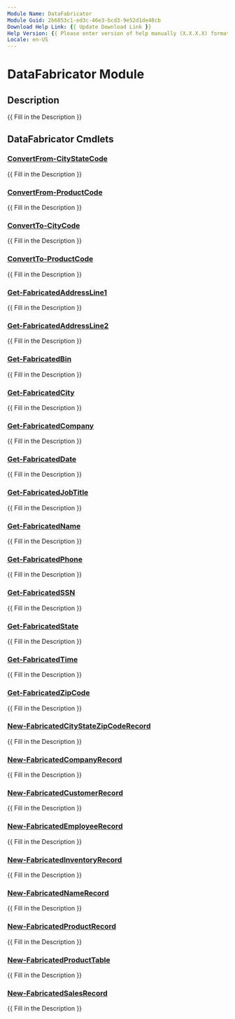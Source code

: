 ```yaml
---
Module Name: DataFabricator
Module Guid: 2b6853c1-ed3c-46e3-bcd3-9e52d1de48cb
Download Help Link: {{ Update Download Link }}
Help Version: {{ Please enter version of help manually (X.X.X.X) format }}
Locale: en-US
---
```


# DataFabricator Module
## Description
{{ Fill in the Description }}

## DataFabricator Cmdlets
### [ConvertFrom-CityStateCode](ConvertFrom-CityStateCode.md)
{{ Fill in the Description }}

### [ConvertFrom-ProductCode](ConvertFrom-ProductCode.md)
{{ Fill in the Description }}

### [ConvertTo-CityCode](ConvertTo-CityCode.md)
{{ Fill in the Description }}

### [ConvertTo-ProductCode](ConvertTo-ProductCode.md)
{{ Fill in the Description }}

### [Get-FabricatedAddressLine1](Get-FabricatedAddressLine1.md)
{{ Fill in the Description }}

### [Get-FabricatedAddressLine2](Get-FabricatedAddressLine2.md)
{{ Fill in the Description }}

### [Get-FabricatedBin](Get-FabricatedBin.md)
{{ Fill in the Description }}

### [Get-FabricatedCity](Get-FabricatedCity.md)
{{ Fill in the Description }}

### [Get-FabricatedCompany](Get-FabricatedCompany.md)
{{ Fill in the Description }}

### [Get-FabricatedDate](Get-FabricatedDate.md)
{{ Fill in the Description }}

### [Get-FabricatedJobTitle](Get-FabricatedJobTitle.md)
{{ Fill in the Description }}

### [Get-FabricatedName](Get-FabricatedName.md)
{{ Fill in the Description }}

### [Get-FabricatedPhone](Get-FabricatedPhone.md)
{{ Fill in the Description }}

### [Get-FabricatedSSN](Get-FabricatedSSN.md)
{{ Fill in the Description }}

### [Get-FabricatedState](Get-FabricatedState.md)
{{ Fill in the Description }}

### [Get-FabricatedTime](Get-FabricatedTime.md)
{{ Fill in the Description }}

### [Get-FabricatedZipCode](Get-FabricatedZipCode.md)
{{ Fill in the Description }}

### [New-FabricatedCityStateZipCodeRecord](New-FabricatedCityStateZipCodeRecord.md)
{{ Fill in the Description }}

### [New-FabricatedCompanyRecord](New-FabricatedCompanyRecord.md)
{{ Fill in the Description }}

### [New-FabricatedCustomerRecord](New-FabricatedCustomerRecord.md)
{{ Fill in the Description }}

### [New-FabricatedEmployeeRecord](New-FabricatedEmployeeRecord.md)
{{ Fill in the Description }}

### [New-FabricatedInventoryRecord](New-FabricatedInventoryRecord.md)
{{ Fill in the Description }}

### [New-FabricatedNameRecord](New-FabricatedNameRecord.md)
{{ Fill in the Description }}

### [New-FabricatedProductRecord](New-FabricatedProductRecord.md)
{{ Fill in the Description }}

### [New-FabricatedProductTable](New-FabricatedProductTable.md)
{{ Fill in the Description }}

### [New-FabricatedSalesRecord](New-FabricatedSalesRecord.md)
{{ Fill in the Description }}

